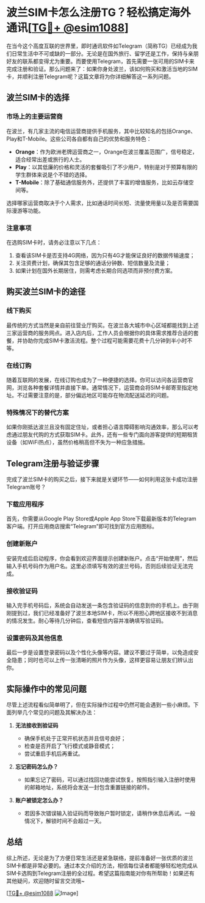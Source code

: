 # 波兰SIM卡怎么注册TG？轻松搞定海外通讯[[TG💪+ @esim1088](https://t.me/s/esim1088)]

在当今这个高度互联的世界里，即时通讯软件如Telegram（简称TG）已经成为我们日常生活中不可或缺的一部分。无论是在国外旅行、留学还是工作，保持与亲朋好友的联系都变得尤为重要。而要使用Telegram，首先需要一张可用的SIM卡来完成注册和验证。那么问题来了：如果你身处波兰，该如何购买和激活当地的SIM卡，并顺利注册Telegram呢？这篇文章将为你详细解答这一系列问题。

## 波兰SIM卡的选择

### 市场上的主要运营商

在波兰，有几家主流的电信运营商提供手机服务，其中比较知名的包括Orange、Play和T-Mobile。这些公司各自都有自己的优势和服务特色：

- **Orange**：作为欧洲老牌运营商之一，Orange在波兰覆盖范围广，信号稳定，适合经常出差或旅行的人士。
- **Play**：以其低廉的价格和灵活的套餐吸引了不少用户，特别是对于预算有限的学生群体来说是个不错的选择。
- **T-Mobile**：除了基础通信服务外，还提供了丰富的增值服务，比如云存储空间等。

选择哪家运营商取决于个人需求，比如通话时间长短、流量使用量以及是否需要国际漫游等功能。

### 注意事项

在选购SIM卡时，请务必注意以下几点：
1. 查看该SIM卡是否支持4G网络，因为只有4G才能保证良好的数据传输速度；
2. 关注资费计划，确保其包含足够的通话分钟数、短信数量及流量；
3. 如果计划在国外长期居住，则需考虑长期合同选项而非预付费方案。

## 购买波兰SIM卡的途径

### 线下购买

最传统的方式当然是亲自前往营业厅购买。在波兰各大城市中心区域都能找到上述三家运营商的服务网点。进入店内后，工作人员会根据你的具体需求推荐合适的套餐，并协助你完成SIM卡激活流程。整个过程可能需要花费十几分钟到半小时不等。

### 在线订购

随着互联网的发展，在线订购也成为了一种便捷的选择。你可以访问各运营商官网，浏览各种套餐详情并直接下单。通常情况下，运营商会将SIM卡邮寄至指定地址。不过需要注意的是，部分偏远地区可能存在物流配送延迟的问题。

### 特殊情况下的替代方案

如果你刚抵达波兰且没有固定住址，或者担心语言障碍影响沟通效率，那么可以考虑通过朋友代购的方式获取SIM卡。此外，还有一些专门面向游客提供的短期租赁设备（如WiFi热点），虽然价格稍高但不失为一种应急措施。

## Telegram注册与验证步骤

完成了波兰SIM卡的购买之后，接下来就是关键环节——如何利用这张卡成功注册Telegram账号？

### 下载应用程序

首先，你需要从Google Play Store或Apple App Store下载最新版本的Telegram客户端。打开应用商店搜索“Telegram”即可找到官方应用图标。

### 创建新账户

安装完成后启动程序，你会看到欢迎界面提示创建新账户。点击“开始使用”，然后输入手机号码作为用户名。这里必须填写有效的波兰号码，否则后续验证无法完成。

### 接收验证码

输入完手机号码后，系统会自动发送一条包含验证码的信息到你的手机上。由于刚刚提到过，我们已经准备好了波兰本地SIM卡，所以不用担心跨地区接收不到消息的情况发生。耐心等待几分钟后，查看短信内容并准确填写验证码。

### 设置密码及其他信息

最后一步是设置登录密码以及个性化头像等内容。建议不要过于简单，以免造成安全隐患；同时也可以上传一张清晰的照片作为头像，这样更容易让朋友们辨认出你。

## 实际操作中的常见问题

尽管上述流程看似简单明了，但在实际操作过程中仍然可能会遇到一些小麻烦。下面列举几个常见的问题及其解决办法：

1. **无法接收到验证码**
   - 确保手机处于正常开机状态并且信号良好；
   - 检查是否开启了飞行模式或静音模式；
   - 尝试重启手机后再重试。

2. **忘记密码怎么办？**
   - 如果忘记了密码，可以通过找回功能尝试恢复。按照指引输入注册时使用的邮箱地址，系统将会发送一封包含重置链接的邮件。

3. **账户被锁定怎么办？**
   - 若因多次错误输入验证码而导致账户暂时锁定，请稍作休息后再试。一般情况下，解锁时间不会超过一天。

## 总结

综上所述，无论是为了方便日常生活还是紧急联络，提前准备好一张优质的波兰SIM卡都是非常必要的。通过本文介绍的方法，相信每位读者都能够轻松地完成从SIM卡选购到Telegram注册的全过程。希望这篇指南能对你有所帮助！如果还有其他疑问，欢迎随时留言交流哦~ 

[[TG💪+ @esim1088](https://t.me/s/esim1088) ![Image](https://i.postimg.cc/4NQfJmqS/Snipaste-2025-05-13-00-14-12.png)]